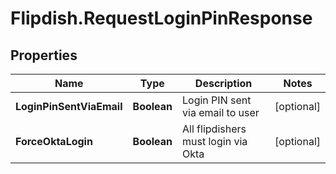 # Flipdish.RequestLoginPinResponse

## Properties
Name | Type | Description | Notes
------------ | ------------- | ------------- | -------------
**LoginPinSentViaEmail** | **Boolean** | Login PIN sent via email to user | [optional] 
**ForceOktaLogin** | **Boolean** | All flipdishers must login via Okta | [optional] 


